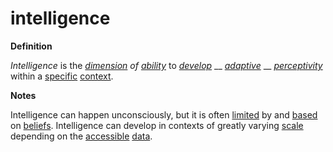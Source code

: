 # intelligence

**Definition**

_Intelligence_ is the [_dimension_](dimension.md) _of_ [_ability_](ability.md) to [_develop_](develop.md) __ [_adaptive_](adapt.md) __ [_perceptivity_](perceive.md) within a [specific](specific.md) [context](context.md).

**Notes**

Intelligence can happen unconsciously, but it is often [limited](limit.md) by and [based](base.md) on [beliefs](believe.md). Intelligence can develop in contexts of greatly varying [scale](scale.md) depending on the [accessible](access.md) [data](data.md).
